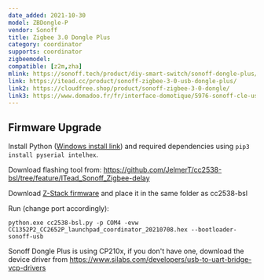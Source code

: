 ```yaml
---
date_added: 2021-10-30
model: ZBDongle-P
vendor: Sonoff
title: Zigbee 3.0 Dongle Plus
category: coordinator
supports: coordinator
zigbeemodel:
compatible: [z2m,zha]
mlink: https://sonoff.tech/product/diy-smart-switch/sonoff-dongle-plus/
link: https://itead.cc/product/sonoff-zigbee-3-0-usb-dongle-plus/
link2: https://cloudfree.shop/product/sonoff-zigbee-3-0-dongle/
link3: https://www.domadoo.fr/fr/interface-domotique/5976-sonoff-cle-usb-zigbee-30-antenne-externe-20dbm-compatible-zha-zigbee2mqtt.html
---
```


## Firmware Upgrade
Install Python ([Windows install link](https://www.python.org/downloads/windows/)) and required dependencies using `pip3 install pyserial intelhex`.

Download flashing tool from: https://github.com/JelmerT/cc2538-bsl/tree/feature/ITead_Sonoff_Zigbee-delay

Download [Z-Stack firmware](https://github.com/Koenkk/Z-Stack-firmware/tree/master/coordinator/Z-Stack_3.x.0/bin) and place it in the same folder as cc2538-bsl 

Run (change port accordingly):
 
```
python.exe cc2538-bsl.py -p COM4 -evw CC1352P2_CC2652P_launchpad_coordinator_20210708.hex --bootloader-sonoff-usb
```

Sonoff Dongle Plus is using CP210x, if you don't have one, download the device driver from https://www.silabs.com/developers/usb-to-uart-bridge-vcp-drivers

